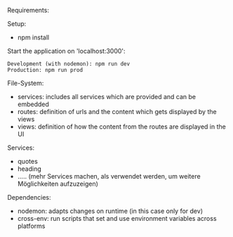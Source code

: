 Requirements:

Setup:
- npm install

Start the application on 'localhost:3000':
```
Development (with nodemon): npm run dev
Production: npm run prod
```

File-System:
- services: includes all services which are provided and can be embedded 
- routes: definition of urls and the content which gets displayed by the views
- views: definition of how the content from the routes are displayed in the UI


Services:
- quotes
- heading
- ..... (mehr Services machen, als verwendet werden, um weitere Möglichkeiten aufzuzeigen)

Dependencies:
- nodemon: adapts changes on runtime (in this case only for dev)
- cross-env: run scripts that set and use environment variables across platforms